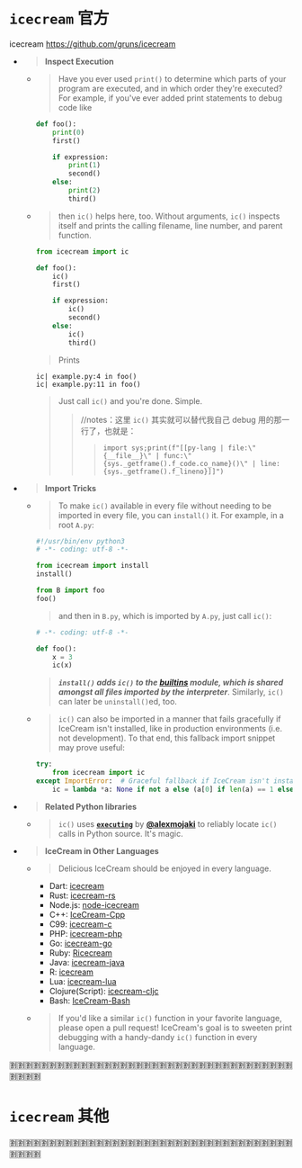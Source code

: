 
# `icecream` 官方

icecream https://github.com/gruns/icecream
- > **Inspect Execution**
  * > Have you ever used `print()` to determine which parts of your program are executed, and in which order they're executed? For example, if you've ever added print statements to debug code like
    ```python
    def foo():
        print(0)
        first()

        if expression:
            print(1)
            second()
        else:
            print(2)
            third()
    ```
  * > then `ic()` helps here, too. Without arguments, `ic()` inspects itself and prints the calling filename, line number, and parent function.
    ```python
    from icecream import ic

    def foo():
        ic()
        first()

        if expression:
            ic()
            second()
        else:
            ic()
            third()
    ```
    > Prints
    ```console
    ic| example.py:4 in foo()
    ic| example.py:11 in foo()
    ```
    > Just call `ic()` and you're done. Simple.
    >> //notes：这里 `ic()` 其实就可以替代我自己 debug 用的那一行了，也就是：
    >>> `import sys;print(f"[[py-lang | file:\"{__file__}\" | func:\"{sys._getframe().f_code.co_name}()\" | line:{sys._getframe().f_lineno}]]")`
- > **Import Tricks**
  * > To make `ic()` available in every file without needing to be imported in every file, you can `install()` it. For example, in a root `A.py`:
    ```python
    #!/usr/bin/env python3
    # -*- coding: utf-8 -*-

    from icecream import install
    install()

    from B import foo
    foo()
    ```
    > and then in `B.py`, which is imported by `A.py`, just call `ic()`:
    ```python
    # -*- coding: utf-8 -*-

    def foo():
        x = 3
        ic(x)
    ```
    > ***`install()` adds `ic()` to the [builtins](https://docs.python.org/3.8/library/builtins.html) module, which is shared amongst all files imported by the interpreter***. Similarly, `ic()` can later be `uninstall()`ed, too.
  * > `ic()` can also be imported in a manner that fails gracefully if IceCream isn't installed, like in production environments (i.e. not development). To that end, this fallback import snippet may prove useful:
    ```python
    try:
        from icecream import ic
    except ImportError:  # Graceful fallback if IceCream isn't installed.
        ic = lambda *a: None if not a else (a[0] if len(a) == 1 else a)  # noqa
    ```
- > **Related Python libraries**
  * > `ic()` uses [**`executing`**](https://github.com/alexmojaki/executing) by [**@alexmojaki**](https://github.com/alexmojaki) to reliably locate `ic()` calls in Python source. It's magic.
- > **IceCream in Other Languages**
  * > Delicious IceCream should be enjoyed in every language.
    - Dart: [icecream](https://github.com/HallerPatrick/icecream)
    - Rust: [icecream-rs](https://github.com/ericchang00/icecream-rs)
    - Node.js: [node-icecream](https://github.com/jmerle/node-icecream)
    - C++: [IceCream-Cpp](https://github.com/renatoGarcia/icecream-cpp)
    - C99: [icecream-c](https://github.com/chunqian/icecream-c)
    - PHP: [icecream-php](https://github.com/ntzm/icecream-php)
    - Go: [icecream-go](https://github.com/WAY29/icecream-go)
    - Ruby: [Ricecream](https://github.com/nodai2hITC/ricecream)
    - Java: [icecream-java](https://github.com/Akshay-Thakare/icecream-java)
    - R: [icecream](https://github.com/lewinfox/icecream)
    - Lua: [icecream-lua](https://github.com/wlingze/icecream-lua)
    - Clojure(Script): [icecream-cljc](https://github.com/Eigenbahn/icecream-cljc)
    - Bash: [IceCream-Bash](https://github.com/jtplaarj/IceCream-Bash)
  * > If you'd like a similar `ic()` function in your favorite language, please open a pull request! IceCream's goal is to sweeten print debugging with a handy-dandy `ic()` function in every language.

:u5272::u5272::u5272::u5272::u5272::u5272::u5272::u5272::u5272::u5272::u5272::u5272::u5272::u5272::u5272::u5272::u5272::u5272::u5272::u5272::u5272::u5272::u5272::u5272::u5272::u5272::u5272::u5272::u5272::u5272::u5272::u5272::u5272::u5272::u5272::u5272::u5272::u5272::u5272::u5272:

# `icecream` 其他

:u5272::u5272::u5272::u5272::u5272::u5272::u5272::u5272::u5272::u5272::u5272::u5272::u5272::u5272::u5272::u5272::u5272::u5272::u5272::u5272::u5272::u5272::u5272::u5272::u5272::u5272::u5272::u5272::u5272::u5272::u5272::u5272::u5272::u5272::u5272::u5272::u5272::u5272::u5272::u5272:

